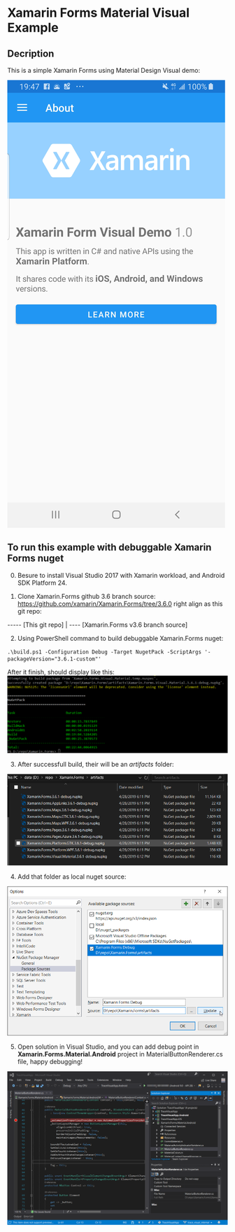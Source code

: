 # Xamarin Forms Material Visual Example

## Decription

This is a simple Xamarin Forms using Material Design Visual demo:

![screen shot](./img/app_Screenshot.jpg)

## To run this example with debuggable Xamarin Forms nuget

0.  Besure to install Visual Studio 2017 with Xamarin workload, and Android SDK Platform 24.

1. Clone Xamarin.Forms github 3.6 branch source: <https://github.com/xamarin/Xamarin.Forms/tree/3.6.0> right align as this git repo:

----- [This git repo]
 |
 ---- [Xamarin.Forms v3.6 branch source]

2.  Using PowerShell command to build debuggable Xamarin.Forms nuget:   
   ```
   .\build.ps1 -Configuration Debug -Target NugetPack -ScriptArgs '-packageVersion="3.6.1-custom"'
   ```

After it finish, should display like this:
![build finish](./img/create_debug_nuget_finished.png)

3.  After successfull build, their will be an *artifacts* folder:  

![builded_artifacts](./img/debug_nuget_builded.png)

4.  Add that folder as local nuget source:

![Add local nuget source](./img/visual_studio_add_debug_nuget_source.png)

5.  Open solution in Visual Studio, and you can add debug point in **Xamarin.Forms.Material.Android** project in MaterialButtonRenderer.cs file, happy debugging!

![Set debug point](./img/Add_debug_point.png)